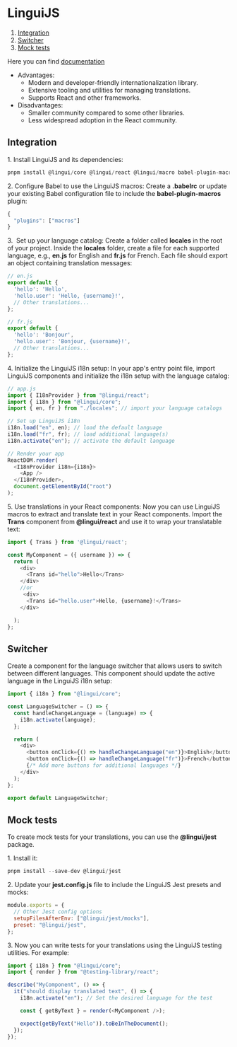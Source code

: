 # LinguiJS

1. [Integration](#integration)
2. [Switcher](#switcher)
3. [Mock tests](#mock-tests)

Here you can find [documentation](https://lingui.dev/)

- Advantages:
  - Modern and developer-friendly internationalization library.
  - Extensive tooling and utilities for managing translations.
  - Supports React and other frameworks.
- Disadvantages:
  - Smaller community compared to some other libraries.
  - Less widespread adoption in the React community.

## Integration

1\. Install LinguiJS and its dependencies:

```javascript
pnpm install @lingui/core @lingui/react @lingui/macro babel-plugin-macros
```

2\. Configure Babel to use the LinguiJS macros: Create a **.babelrc** or update your existing Babel configuration file to include the **babel-plugin-macros** plugin:

```javascript
{
  "plugins": ["macros"]
}
```

3\.  Set up your language catalog: Create a folder called **locales** in the root of your project. Inside the **locales** folder, create a file for each supported language, e.g., **en.js** for English and **fr.js** for French. Each file should export an object containing translation messages:

```javascript
// en.js
export default {
  'hello': 'Hello',
  'hello.user': 'Hello, {username}!',
  // Other translations...
};

// fr.js
export default {
  'hello': 'Bonjour',
  'hello.user': 'Bonjour, {username}!',
  // Other translations...
};
```

4\. Initialize the LinguiJS i18n setup: In your app's entry point file, import LinguiJS components and initialize the i18n setup with the language catalog:

```javascript
// app.js
import { I18nProvider } from "@lingui/react";
import { i18n } from "@lingui/core";
import { en, fr } from "./locales"; // import your language catalogs

// Set up LinguiJS i18n
i18n.load("en", en); // load the default language
i18n.load("fr", fr); // load additional language(s)
i18n.activate("en"); // activate the default language

// Render your app
ReactDOM.render(
  <I18nProvider i18n={i18n}>
    <App />
  </I18nProvider>,
  document.getElementById("root")
);
```

5\. Use translations in your React components: Now you can use LinguiJS macros to extract and translate text in your React components. Import the **Trans** component from **@lingui/react** and use it to wrap your translatable text:

```javascript
import { Trans } from '@lingui/react';

const MyComponent = ({ username }) => {
  return (
    <div>
      <Trans id="hello">Hello</Trans>
    </div>
    //or
     <div>
      <Trans id="hello.user">Hello, {username}!</Trans>
    </div>

  );
};
```

## Switcher

Create a component for the language switcher that allows users to switch between different languages. This component should update the active language in the LinguiJS i18n setup:

```javascript
import { i18n } from "@lingui/core";

const LanguageSwitcher = () => {
  const handleChangeLanguage = (language) => {
    i18n.activate(language);
  };

  return (
    <div>
      <button onClick={() => handleChangeLanguage("en")}>English</button>
      <button onClick={() => handleChangeLanguage("fr")}>French</button>
      {/* Add more buttons for additional languages */}
    </div>
  );
};

export default LanguageSwitcher;
```

## Mock tests

To create mock tests for your translations, you can use the **@lingui/jest** package.

1\. Install it:

```javascript
pnpm install --save-dev @lingui/jest
```

2\. Update your **jest.config.js** file to include the LinguiJS Jest presets and mocks:

```javascript
module.exports = {
  // Other Jest config options
  setupFilesAfterEnv: ["@lingui/jest/mocks"],
  preset: "@lingui/jest",
};
```

3\. Now you can write tests for your translations using the LinguiJS testing utilities. For example:

```javascript
import { i18n } from "@lingui/core";
import { render } from "@testing-library/react";

describe("MyComponent", () => {
  it("should display translated text", () => {
    i18n.activate("en"); // Set the desired language for the test

    const { getByText } = render(<MyComponent />);

    expect(getByText("Hello")).toBeInTheDocument();
  });
});
```
